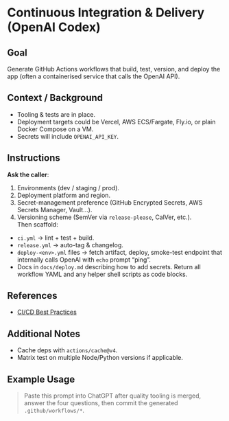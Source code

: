 # Continuous Integration & Delivery (OpenAI Codex)
## Goal
Generate GitHub Actions workflows that build, test, version, and deploy the app (often a containerised service that calls the OpenAI API).
## Context / Background
- Tooling & tests are in place.  
- Deployment targets could be Vercel, AWS ECS/Fargate, Fly.io, or plain Docker Compose on a VM.  
- Secrets will include `OPENAI_API_KEY`.
## Instructions
**Ask the caller**:
1. Environments (dev / staging / prod).  
1. Deployment platform and region.  
1. Secret-management preference (GitHub Encrypted Secrets, AWS Secrets Manager, Vault…).  
1. Versioning scheme (SemVer via `release-please`, CalVer, etc.).  
Then scaffold:
- `ci.yml` → lint + test + build.  
- `release.yml` → auto-tag & changelog.  
- `deploy-<env>.yml` files → fetch artifact, deploy, smoke-test endpoint that internally calls OpenAI with `echo` prompt “ping”.  
- Docs in `docs/deploy.md` describing how to add secrets.
Return all workflow YAML and any helper shell scripts as code blocks.
## References
- [CI/CD Best Practices](../docs/devops/ci-cd.md)
## Additional Notes
- Cache deps with `actions/cache@v4`.  
- Matrix test on multiple Node/Python versions if applicable.
## Example Usage
> Paste this prompt into ChatGPT after quality tooling is merged, answer the four questions, then commit the generated `.github/workflows/*`.
